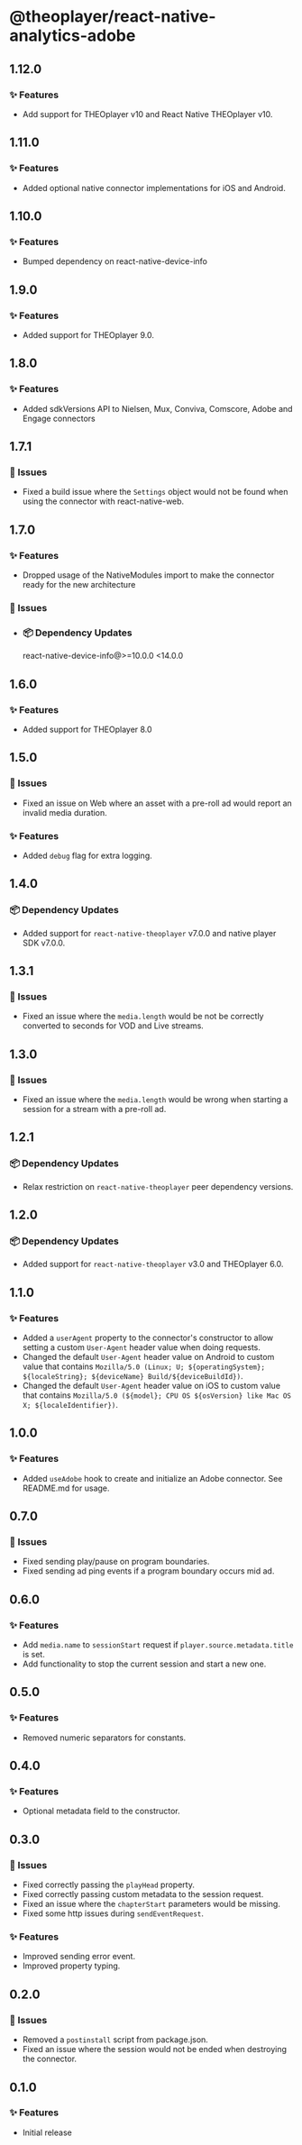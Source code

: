 # @theoplayer/react-native-analytics-adobe

## 1.12.0

### ✨ Features

- Add support for THEOplayer v10 and React Native THEOplayer v10.

## 1.11.0

### ✨ Features

- Added optional native connector implementations for iOS and Android.

## 1.10.0

### ✨ Features

- Bumped dependency on react-native-device-info

## 1.9.0

### ✨ Features

- Added support for THEOplayer 9.0.

## 1.8.0

### ✨ Features

- Added sdkVersions API to Nielsen, Mux, Conviva, Comscore, Adobe and Engage connectors

## 1.7.1

### 🐛 Issues

- Fixed a build issue where the `Settings` object would not be found when using the connector with react-native-web.

## 1.7.0

### ✨ Features

- Dropped usage of the NativeModules import to make the connector ready for the new architecture

### 🐛 Issues

- ### 📦 Dependency Updates

  react-native-device-info@>=10.0.0 <14.0.0

## 1.6.0

### ✨ Features

- Added support for THEOplayer 8.0

## 1.5.0

### 🐛 Issues

- Fixed an issue on Web where an asset with a pre-roll ad would report an invalid media duration.

### ✨ Features

- Added `debug` flag for extra logging.

## 1.4.0

### 📦 Dependency Updates

- Added support for `react-native-theoplayer` v7.0.0 and native player SDK v7.0.0.

## 1.3.1

### 🐛 Issues

- Fixed an issue where the `media.length` would be not be correctly converted to seconds for VOD and Live streams.

## 1.3.0

### 🐛 Issues

- Fixed an issue where the `media.length` would be wrong when starting a session for a stream with a pre-roll ad.

## 1.2.1

### 📦 Dependency Updates

- Relax restriction on `react-native-theoplayer` peer dependency versions.

## 1.2.0

### 📦 Dependency Updates

- Added support for `react-native-theoplayer` v3.0 and THEOplayer 6.0.

## 1.1.0

### ✨ Features

- Added a `userAgent` property to the connector's constructor to allow setting a custom `User-Agent` header value when doing requests.
- Changed the default `User-Agent` header value on Android to custom value that contains `Mozilla/5.0 (Linux; U; ${operatingSystem}; ${localeString}; ${deviceName} Build/${deviceBuildId})`.
- Changed the default `User-Agent` header value on iOS to custom value that contains `Mozilla/5.0 (${model}; CPU OS ${osVersion} like Mac OS X; ${localeIdentifier})`.

## 1.0.0

### ✨ Features

- Added `useAdobe` hook to create and initialize an Adobe connector. See README.md for usage.

## 0.7.0

### 🐛 Issues

- Fixed sending play/pause on program boundaries.
- Fixed sending ad ping events if a program boundary occurs mid ad.

## 0.6.0

### ✨ Features

- Add `media.name` to `sessionStart` request if `player.source.metadata.title` is set.
- Add functionality to stop the current session and start a new one.

## 0.5.0

### ✨ Features

- Removed numeric separators for constants.

## 0.4.0

### ✨ Features

- Optional metadata field to the constructor.

## 0.3.0

### 🐛 Issues

- Fixed correctly passing the `playHead` property.
- Fixed correctly passing custom metadata to the session request.
- Fixed an issue where the `chapterStart` parameters would be missing.
- Fixed some http issues during `sendEventRequest`.

### ✨ Features

- Improved sending error event.
- Improved property typing.

## 0.2.0

### 🐛 Issues

- Removed a `postinstall` script from package.json.
- Fixed an issue where the session would not be ended when destroying the connector.

## 0.1.0

### ✨ Features

- Initial release
